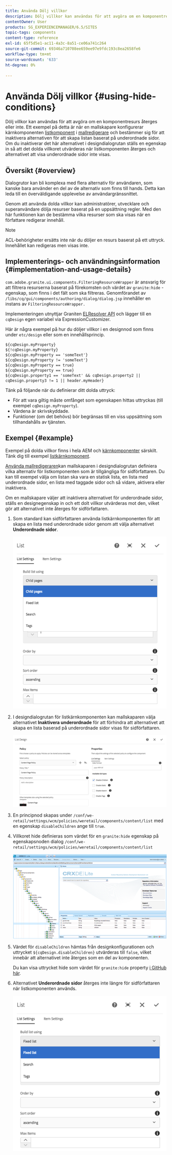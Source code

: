 ```yaml
---
title: Använda Dölj villkor
description: Dölj villkor kan användas för att avgöra om en komponentresurs återges eller inte.
contentOwner: User
products: SG_EXPERIENCEMANAGER/6.5/SITES
topic-tags: components
content-type: reference
exl-id: 65f5d5e1-ac11-4a3c-8a51-ce06a741c264
source-git-commit: 69346a710708ee659ee97e9fdc193c8ea2658fe6
workflow-type: tm+mt
source-wordcount: '633'
ht-degree: 0%

---
```


# Använda Dölj villkor {#using-hide-conditions}

Dölj villkor kan användas för att avgöra om en komponentresurs återges eller inte. Ett exempel på detta är när en mallskapare konfigurerar kärnkomponenten [listkomponent](https://experienceleague.adobe.com/docs/experience-manager-core-components/using/wcm-components/list.html?lang=en) i [mallredigerare](/help/sites-authoring/templates.md) och bestämmer sig för att inaktivera alternativen för att skapa listan baserat på underordnade sidor. Om du inaktiverar det här alternativet i designdialogrutan ställs en egenskap in så att det dolda villkoret utvärderas när listkomponenten återges och alternativet att visa underordnade sidor inte visas.

## Översikt {#overview}

Dialogrutor kan bli komplexa med flera alternativ för användaren, som kanske bara använder en del av de alternativ som finns till hands. Detta kan leda till en överväldigande upplevelse av användargränssnittet.

Genom att använda dolda villkor kan administratörer, utvecklare och superanvändare dölja resurser baserat på en uppsättning regler. Med den här funktionen kan de bestämma vilka resurser som ska visas när en författare redigerar innehåll.

>[!NOTE]
>
>ACL-behörigheter ersätts inte när du döljer en resurs baserat på ett uttryck. Innehållet kan redigeras men visas inte.

## Implementerings- och användningsinformation {#implementation-and-usage-details}

`com.adobe.granite.ui.components.FilteringResourceWrapper` är ansvarig för att filtrera resurserna baserat på förekomsten och värdet av `granite:hide` -egenskap, som finns i det fält som ska filtreras. Genomförandet av `/libs/cq/gui/components/authoring/dialog/dialog.jsp` innehåller en instans av `FilteringResourceWrapper.`

Implementeringen utnyttjar Graniten [ELResolver API](https://developer.adobe.com/experience-manager/reference-materials/6-5/granite-ui/api/jcr_root/libs/granite/ui/docs/server/el.html) och lägger till en `cqDesign` egen variabel via ExpressionCustomizer.

Här är några exempel på hur du döljer villkor i en designnod som finns under `etc/design` eller som en innehållsprincip.

```
${cqDesign.myProperty}
${!cqDesign.myProperty}
${cqDesign.myProperty == 'someText'}
${cqDesign.myProperty != 'someText'}
${cqDesign.myProperty == true}
${cqDesign.myProperty == true}
${cqDesign.property1 == 'someText' && cqDesign.property2 || cqDesign.property3 != 1 || header.myHeader}
```

Tänk på följande när du definierar ditt dolda uttryck:

* För att vara giltig måste omfånget som egenskapen hittas uttryckas (till exempel `cqDesign.myProperty`).
* Värdena är skrivskyddade.
* Funktioner (om det behövs) bör begränsas till en viss uppsättning som tillhandahålls av tjänsten.

## Exempel {#example}

Exempel på dolda villkor finns i hela AEM och [kärnkomponenter](https://experienceleague.adobe.com/docs/experience-manager-core-components/using/introduction.html) särskilt. Tänk dig till exempel [listkärnkomponent](https://experienceleague.adobe.com/docs/experience-manager-core-components/using/wcm-components/list.html?lang=en).

[Använda mallredigeraren](/help/sites-authoring/templates.md)kan mallskaparen i designdialogrutan definiera vilka alternativ för listkomponenten som är tillgängliga för sidförfattaren. Du kan till exempel välja om listan ska vara en statisk lista, en lista med underordnade sidor, en lista med taggade sidor och så vidare, aktivera eller inaktivera.

Om en mallskapare väljer att inaktivera alternativet för underordnade sidor, ställs en designegenskap in och ett dolt villkor utvärderas mot den, vilket gör att alternativet inte återges för sidförfattaren.

1. Som standard kan sidförfattaren använda listkärnkomponenten för att skapa en lista med underordnade sidor genom att välja alternativet **Underordnade sidor**.

   ![chlimage_1-218](assets/chlimage_1-218.png)

1. I designdialogrutan för listkärnkomponenten kan mallskaparen välja alternativet **Inaktivera underordnade** för att förhindra att alternativet att skapa en lista baserad på underordnade sidor visas för sidförfattaren.

   ![chlimage_1-219](assets/chlimage_1-219.png)

1. En principnod skapas under `/conf/we-retail/settings/wcm/policies/weretail/components/content/list` med en egenskap `disableChildren` ange till `true`.
1. Villkoret hide definieras som värdet för en `granite:hide` egenskap på egenskapsnoden dialog `/conf/we-retail/settings/wcm/policies/weretail/components/content/list`

   ![chlimage_1-220](assets/chlimage_1-220.png)

1. Värdet för `disableChildren` hämtas från designkonfigurationen och uttrycket `${cqDesign.disableChildren}` utvärderas till `false`, vilket innebär att alternativet inte återges som en del av komponenten.

   Du kan visa uttrycket hide som värdet för `granite:hide` property [i GitHub här](https://github.com/adobe/aem-core-wcm-components/blob/main/content/src/content/jcr_root/apps/core/wcm/components/list/v1/list/_cq_dialog/.content.xml#L40).

1. Alternativet **Underordnade sidor** återges inte längre för sidförfattaren när listkomponenten används.

   ![chlimage_1-221](assets/chlimage_1-221.png)
